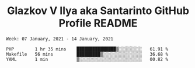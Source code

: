 <h1 align="center">Glazkov V Ilya aka Santarinto GitHub Profile README</h1>

<!--START_SECTION:waka-->
```text
Week: 07 January, 2021 - 14 January, 2021

PHP        1 hr 35 mins    ███████████████▒░░░░░░░░░   61.91 % 
Makefile   56 mins         █████████▒░░░░░░░░░░░░░░░   36.68 % 
YAML       1 min           ▒░░░░░░░░░░░░░░░░░░░░░░░░   00.82 % 
```
<!--END_SECTION:waka-->